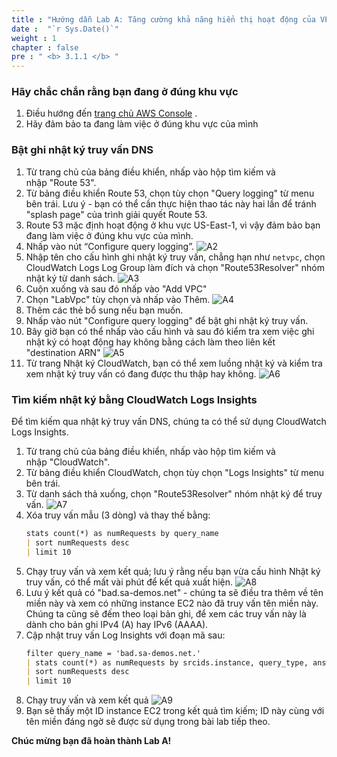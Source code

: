 ```yaml
---
title : "Hướng dẫn Lab A: Tăng cường khả năng hiển thị hoạt động của VPC"
date :  "`r Sys.Date()`" 
weight : 1
chapter : false
pre : " <b> 3.1.1 </b> "
---
```

### Hãy chắc chắn rằng bạn đang ở đúng khu vực

1. Điều hướng đến [trang chủ AWS Console](https://console.aws.amazon.com/console/home) .
2. Hãy đảm bảo ta đang làm việc ở đúng khu vực của mình

### Bật ghi nhật ký truy vấn DNS

1. Từ trang chủ của bảng điều khiển, nhấp vào hộp tìm kiếm và nhập "Route 53".
2. Từ bảng điều khiển Route 53, chọn tùy chọn "Query logging" từ menu bên trái. Lưu ý - bạn có thể cần thực hiện thao tác này hai lần để tránh "splash page" của trình giải quyết Route 53.
3. Route 53 mặc định hoạt động ở khu vực US-East-1, vì vậy đảm bảo bạn đang làm việc ở đúng khu vực của mình.
4. Nhấp vào nút “Configure query logging”.
![A2](/images/structure/A2.png)
5. Nhập tên cho cấu hình ghi nhật ký truy vấn, chẳng hạn như `netvpc`, chọn CloudWatch Logs Log Group làm đích và chọn "Route53Resolver" nhóm nhật ký từ danh sách.
![A3](/images/structure/A3.png)
6. Cuộn xuống và sau đó nhấp vào "Add VPC"
7. Chọn "LabVpc" tùy chọn và nhấp vào Thêm.
![A4](/images/structure/A4.png)
8. Thêm các thẻ bổ sung nếu bạn muốn.
9. Nhấp vào nút "Configure query logging" để bật ghi nhật ký truy vấn.
10. Bây giờ bạn có thể nhấp vào cấu hình và sau đó kiểm tra xem việc ghi nhật ký có hoạt động hay không bằng cách làm theo liên kết "destination ARN"
![A5](/images/structure/A5.png)
11. Từ trang Nhật ký CloudWatch, bạn có thể xem luồng nhật ký và kiểm tra xem nhật ký truy vấn có đang được thu thập hay không.
![A6](/images/structure/A6.png)

### Tìm kiếm nhật ký bằng CloudWatch Logs Insights

Để tìm kiếm qua nhật ký truy vấn DNS, chúng ta có thể sử dụng CloudWatch Logs Insights.

1. Từ trang chủ của bảng điều khiển, nhấp vào hộp tìm kiếm và nhập "CloudWatch".
2. Từ bảng điều khiển CloudWatch, chọn tùy chọn "Logs Insights" từ menu bên trái.
3. Từ danh sách thả xuống, chọn "Route53Resolver" nhóm nhật ký để truy vấn.
![A7](/images/structure/A7.png)
4. Xóa truy vấn mẫu (3 dòng) và thay thế bằng:
    ```markdown
    stats count(*) as numRequests by query_name 
    | sort numRequests desc 
    | limit 10
    ```
5. Chạy truy vấn và xem kết quả; lưu ý rằng nếu bạn vừa cấu hình Nhật ký truy vấn, có thể mất vài phút để kết quả xuất hiện.
![A8](/images/structure/A8.png)
6. Lưu ý kết quả có "bad.sa-demos.net" - chúng ta sẽ điều tra thêm về tên miền này và xem có những instance EC2 nào đã truy vấn tên miền này. Chúng ta cũng sẽ đếm theo loại bản ghi, để xem các truy vấn này là dành cho bản ghi IPv4 (A) hay IPv6 (AAAA).
7. Cập nhật truy vấn Log Insights với đoạn mã sau:
    ```markdown
    filter query_name = 'bad.sa-demos.net.' 
    | stats count(*) as numRequests by srcids.instance, query_type, answers.0.Rdata as Response 
    | sort numRequests desc 
    | limit 10
    ```
8. Chạy truy vấn và xem kết quả
![A9](/images/structure/A9.png)
9. Bạn sẽ thấy một ID instance EC2 trong kết quả tìm kiếm; ID này cùng với tên miền đáng ngờ sẽ được sử dụng trong bài lab tiếp theo.

**Chúc mừng bạn đã hoàn thành Lab A!**